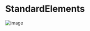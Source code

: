 # StandardElements
![image](https://github.com/user-attachments/assets/e21e630a-02d5-4f6c-8ea3-b6df6d571fbe)
